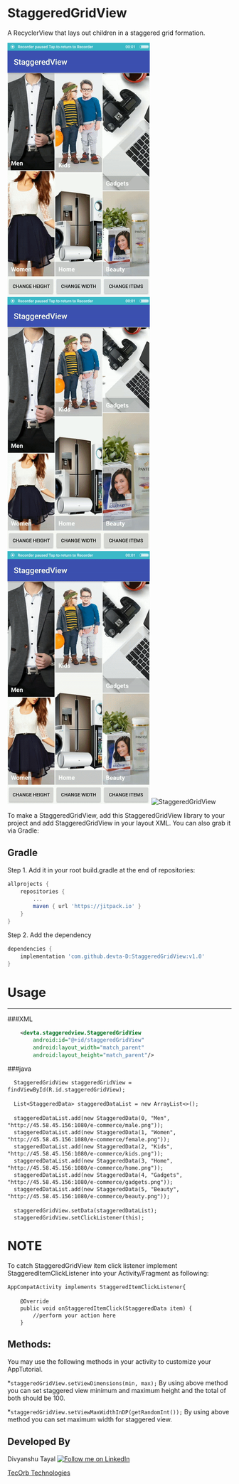 # StaggeredGridView
A RecyclerView that lays out children in a staggered grid formation.

![StaggeredGridView](/zero.gif)  ![StaggeredGridView](/one.gif)  ![StaggeredGridView](/two.gif)  ![StaggeredGridView](/three.gif)

To make a StaggeredGridView, add this StaggeredGridView library to your project and add StaggeredGridView in your layout XML. You can also grab it via Gradle:

Gradle
------------
Step 1. Add it in your root build.gradle at the end of repositories:
```groovy
allprojects {
	repositories {
		...
		maven { url 'https://jitpack.io' }
	}
}
```
Step 2. Add the dependency
```groovy
dependencies {
	implementation 'com.github.devta-D:StaggeredGridView:v1.0'
}
```

# Usage
--------
###XML
```xml
    <devta.staggeredview.StaggeredGridView
        android:id="@+id/staggeredGridView"
        android:layout_width="match_parent"
        android:layout_height="match_parent"/>
```

###java
``` 
  StaggeredGridView staggeredGridView = findViewById(R.id.staggeredGridView);

  List<StaggeredData> staggeredDataList = new ArrayList<>();

  staggeredDataList.add(new StaggeredData(0, "Men", "http://45.58.45.156:1080/e-commerce/male.png"));
  staggeredDataList.add(new StaggeredData(1, "Women", "http://45.58.45.156:1080/e-commerce/female.png"));
  staggeredDataList.add(new StaggeredData(2, "Kids", "http://45.58.45.156:1080/e-commerce/kids.png"));
  staggeredDataList.add(new StaggeredData(3, "Home", "http://45.58.45.156:1080/e-commerce/home.png"));
  staggeredDataList.add(new StaggeredData(4, "Gadgets", "http://45.58.45.156:1080/e-commerce/gadgets.png"));
  staggeredDataList.add(new StaggeredData(5, "Beauty", "http://45.58.45.156:1080/e-commerce/beauty.png"));

  staggeredGridView.setData(staggeredDataList);
  staggeredGridView.setClickListener(this);
```

# NOTE
To catch StaggeredGridView item click listener implement StaggeredItemClickListener into your Activity/Fragment as following:

```
AppCompatActivity implements StaggeredItemClickListener{

    @Override
    public void onStaggeredItemClick(StaggeredData item) {
        //perform your action here
    }
```

## Methods:

You may use the following methods in your activity to customize your AppTutorial.

*`staggeredGridView.setViewDimensions(min, max);` By using above method you can set staggered view minimum and maximum height and the total of both should be 100.

*`staggeredGridView.setViewMaxWidthInDP(getRandomInt());` By using above method you can set maximum width for staggered view.

Developed By
--------

Divyanshu Tayal
<a href="https://www.linkedin.com/in/divyanshu-tayal-4a95b2aa/">
 <img alt="Follow me on LinkedIn"
 src="http://data.pkmmte.com/temp/social_linkedin_logo.png" />
</a>

<a href="https://tecorb.com/">TecOrb Technologies</a>
